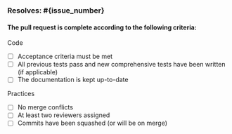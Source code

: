 ### Resolves: #{issue_number}


#### The pull request is complete according to the following criteria:


Code  
  - [ ] Acceptance criteria must be met
  - [ ] All previous tests pass and new comprehensive tests have been written (if applicable)
  - [ ] The documentation is kept up-to-date
  
Practices
  - [ ] No merge conflicts
  - [ ] At least two reviewers assigned
  - [ ] Commits have been squashed (or will be on merge) 
